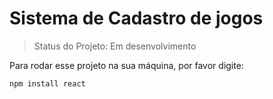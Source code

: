 <h1>Sistema de Cadastro de jogos</h1>

> Status do Projeto: Em desenvolvimento

Para rodar esse projeto na sua máquina, por favor digite:

```
npm install react
```
